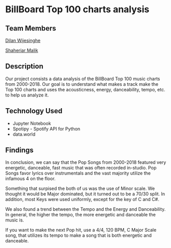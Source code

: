 # BillBoard Top 100 charts analysis
## Team Members
[Dilan Wijesinghe](https://github.com/Dilan-Wijesinghe)

[Shaheriar Malik](https://github.com/shaheriar)
## Description
Our project consists a data analysis of the BillBoard Top 100 music charts from 2000-2018. Our goal is to understand what makes a track make the Top 100 charts and uses the acousticness, energy, danceability, tempo, etc. to help us analyze it.
## Technology Used
  * Jupyter Notebook
  * Spotipy - Spotify API for Python
  * data.world

## Findings
In conclusion, we can say that the Pop Songs from 2000-2018 featured very energetic, danceable, fast music that was often recorded in-studio. Pop Songs favor lyrics over instrumentals and the vast majority utilize the infamous 4 on the floor.

Something that surpised the both of us was the use of Minor scale. We thought it would be Major dominated, but it turned out to be a 70/30 split. In addition, most Keys were used uniformly, except for the key of C and C#.

We also found a trend between the Tempo and the Energy and Danceability. In general, the higher the tempo, the more energetic and danceable the music is.

If you want to make the next Pop hit, use a 4/4, 120 BPM, C Major Scale song, that utilizes its tempo to make a song that is both energetic and danceable.
